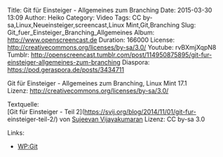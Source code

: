 Title: Git für Einsteiger - Allgemeines zum Branching
Date: 2015-03-30 13:09
Author: Heiko
Category: Video
Tags: CC by-sa,Linux,Neueinsteiger,screencast,Linux Mint,Git,Branching
Slug: Git_fuer_Einsteiger_Branching_Allgemeines
Album: http://www.openscreencast.de
Duration: 166000
License: http://creativecommons.org/licenses/by-sa/3.0/
Youtube: rvBXmjXqpN8
Tumblr: http://openscreencast.tumblr.com/post/114950875895/git-fur-einsteiger-allgemeines-zum-branching
Diaspora: https://pod.geraspora.de/posts/3434711

Git für Einsteiger - Allgemeines zum Branching, Linux Mint 17.1  
Lizenz: <http://creativecommons.org/licenses/by-sa/3.0/>  
  
Textquelle:  
[Git für Einsteiger - Teil 2](https://svij.org/blog/2014/11/01/git-fur-
einsteiger-teil-2/) von [Sujeevan Vijayakumaran](http://svij.org/) Lizenz: CC
by-sa 3.0

Links:

  * [WP:Git](http://de.wikipedia.org/wiki/Git "Link zu wikipedia.org/" )

